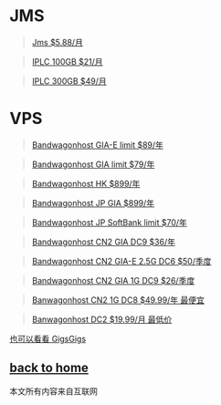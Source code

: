 # JMS
> [Jms $5.88/月](https://justmysocks3.net/members/aff.php?aff=19499&pid=2)

> [IPLC 100GB $21/月](https://justmysocks3.net/members/aff.php?aff=19499&pid=9)

> [IPLC 300GB $49/月](https://justmysocks3.net/members/aff.php?aff=19499&pid=10)

# VPS

> [Bandwagonhost GIA-E limit $89/年](https://bwh81.net/aff.php?aff=67947&pid=105)

> [Bandwagonhost GIA limit $79/年](https://bwh81.net/aff.php?aff=67947&pid=112)

> [Bandwagonhost HK $899/年](https://bwh81.net/aff.php?aff=67947&pid=95)

> [Bandwagonhost JP GIA $899/年](https://bwh81.net/aff.php?aff=67947&pid=108)

> [Bandwagonhost JP SoftBank limit $70/年](https://bwh81.net/aff.php?aff=67947&pid=104)

> [Bandwagonhost CN2 GIA DC9 $36/年](https://bwh81.net/aff.php?aff=67947&pid=71)

> [Bandwagonhost CN2 GIA-E 2.5G DC6 $50/季度](https://bwh81.net/aff.php?aff=67947&pid=87)

> [Bandwagonhost CN2 GIA 1G DC9 $26/季度](https://bwh81.net/aff.php?aff=67947&pid=75)

> [Banwagonhost CN2 1G DC8 $49.99/年 最便宜](https://bwh81.net/aff.php?aff=67947&pid=57)

> [Banwagonhost DC2 $19.99/月 最低价](https://bwh81.net/aff.php?aff=67947&pid=46)


[也可以看看 GigsGigs](https://clientarea.gigsgigscloud.com/?affid=1965)

  
## [back to home](https://books.way2guide.ml/)

本文所有内容来自互联网
